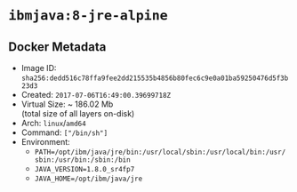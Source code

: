 # `ibmjava:8-jre-alpine`

## Docker Metadata

- Image ID: `sha256:dedd516c78ffa9fee2dd215535b4856b80fec6c9e0a01ba59250476d5f3b23d3`
- Created: `2017-07-06T16:49:00.39699718Z`
- Virtual Size: ~ 186.02 Mb  
  (total size of all layers on-disk)
- Arch: `linux`/`amd64`
- Command: `["/bin/sh"]`
- Environment:
  - `PATH=/opt/ibm/java/jre/bin:/usr/local/sbin:/usr/local/bin:/usr/sbin:/usr/bin:/sbin:/bin`
  - `JAVA_VERSION=1.8.0_sr4fp7`
  - `JAVA_HOME=/opt/ibm/java/jre`
